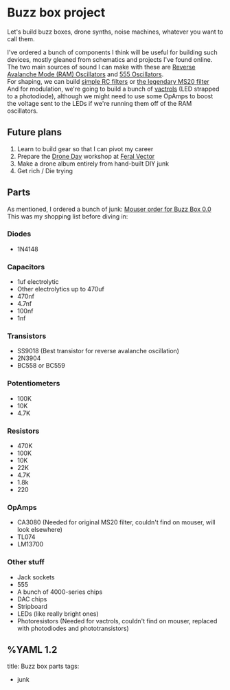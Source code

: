 # Buzz box project

Let's build buzz boxes, drone synths, noise machines, whatever you want to call them.

I've ordered a bunch of components I think will be useful for building such devices, mostly gleaned from schematics and projects I've found online.   
The two main sources of sound I can make with these are [Reverse Avalanche Mode (RAM) Oscillators](http://www.kerrywong.com/2014/03/19/bjt-in-reverse-avalanche-mode/comment-page-1/) and [555 Oscillators](http://www.555-timer-circuits.com/simplest-555-oscillator.html).  
For shaping, we can build [simple RC filters](https://www.instructables.com/id/Passive-Filter-Circuits/) or [the legendary MS20 filter](https://www.lookmumnocomputer.com/projects/#/simple-filter)   
And for modulation, we're going to build a bunch of [vactrols](https://www.aleph.co.jp/~takeda/radio/phaser/indexE.html) (LED strapped to a photodiode), although we might need to use some OpAmps to boost the voltage sent to the LEDs if we're running them off of the RAM oscillators.   

## Future plans

1. Learn to build gear so that I can pivot my career
2. Prepare the [Drone Day](https://droneday.org/) workshop at [Feral Vector](https://feral-vector.com/)
3. Make a drone album entirely from hand-built DIY junk
4. Get rich / Die trying

## Parts

As mentioned, I ordered a bunch of junk: [Mouser order for Buzz Box 0.0](https://www.mouser.fr/ProjectManager/ProjectDetail.aspx?State=EDIT&ProjectGUID=1ad1ec16-973f-488f-b742-9fba89d6b503)   
This was my shopping list before diving in:
### Diodes
+ 1N4148

### Capacitors
+ 1uf electrolytic
+ Other electrolytics up to 470uf
+ 470nf
+ 4.7nf
+ 100nf
+ 1nf

### Transistors
+ SS9018 (Best transistor for reverse avalanche oscillation)
+ 2N3904
+ BC558 or BC559

### Potentiometers
+ 100K
+ 10K
+ 4.7K

### Resistors
+ 470K
+ 100K
+ 10K
+ 22K
+ 4.7K
+ 1.8k
+ 220
	
### OpAmps
+ CA3080 (Needed for original MS20 filter, couldn't find on mouser, will look elsewhere)
+ TL074
+ LM13700

### Other stuff
+ Jack sockets
+ 555
+ A bunch of 4000-series chips
+ DAC chips
+ Stripboard
+ LEDs (like really bright ones)
+ Photoresistors (Needed for vactrols, couldn't find on mouser, replaced with photodiodes and phototransistors)

%YAML 1.2
---
title: Buzz box parts
tags:
  - junk